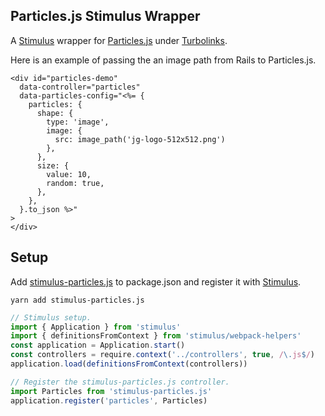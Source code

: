 ## Particles.js Stimulus Wrapper

A [Stimulus](https://github.com/stimulusjs/stimulus) wrapper for
[Particles.js](https://github.com/VincentGarreau/particles.js) under
[Turbolinks](https://github.com/turbolinks/turbolinks).

Here is an example of passing the an image path from Rails to Particles.js.

```erb
<div id="particles-demo"
  data-controller="particles"
  data-particles-config="<%= {
    particles: {
      shape: {
        type: 'image',
        image: {
          src: image_path('jg-logo-512x512.png')
        },
      },
      size: {
        value: 10,
        random: true,
      },
    },
  }.to_json %>"
>
</div>
```

## Setup

Add [stimulus-particles.js](https://github.com/jgorman/stimulus-particles.js)
to package.json and register it with
[Stimulus](https://github.com/stimulusjs/stimulus).

```
yarn add stimulus-particles.js
```

```js
// Stimulus setup.
import { Application } from 'stimulus'
import { definitionsFromContext } from 'stimulus/webpack-helpers'
const application = Application.start()
const controllers = require.context('../controllers', true, /\.js$/)
application.load(definitionsFromContext(controllers))

// Register the stimulus-particles.js controller.
import Particles from 'stimulus-particles.js'
application.register('particles', Particles)
```
